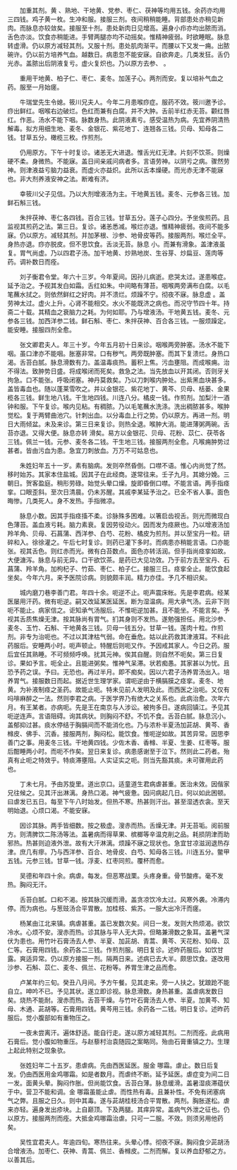 <!-- { "loadSidebar": true } -->
　　加重其剂。黄 、熟地、干地黄、党参、枣仁、茯神等均用五钱。余药亦均用三四钱。鸡子黄一枚。生冲和服。接服三剂。夜间稍稍能睡。背部患处亦稍见新肉。而脉息亦较敛矣。接服至十剂。患处新肉日见增高。遍身小疖亦均出脓而消。舌色亦淡。饮食亦稍能进。手臂两腿亦均不动摇矣。惟精神疲弱。时欲睡眠。脉息转虚滑。仍以原方减轻其剂。又服十剂。患处肌肉渐平。而腰以下又发一痈。出脓碗许。仍以前方培养气血。越数日。病患忽不能安寐。自欲奔走。几类发狂。舌仍光赤。盖脓出后阴液复亏。虚火复炽也。乃以原方去参、 。

　　重用干地黄、柏子仁、枣仁、麦冬。加莲子心。两剂而安。复以培补气血之药。服至一月始瘥。

　　牛瑞堂先生令媳。筱川兄夫人。今年二月患喉痧症。服药不效。筱川邀予诊。痧出鲜红。咽喉右边破烂。色红而兼有白腐。并不大肿。舌前半红赤无苔。颧红唇红。作恶。汤水不能下咽。脉数身热。此阴液素亏。感受温热为病。先宜养阴清热解毒。拟方用细生地、麦冬、金银花、紫花地丁、连翘各三钱。贝母、知母各二钱。甘草五分。橄榄三枚。作煎剂。

　　仍用原方。下午十时复诊。诸恙无大进退。惟舌光红无津。片刻不饮茶。则燥硬不柔。身微热。不能寐。盖日间亲戚问病者多。言语劳神。以阴亏之病。骤然劳神。则津液益亏脑力益衰。而虚火亦益炽。此所以舌本燥硬。而光赤无津不能寐也。非大剂养液安神之法。断难有济。

　　幸筱川父子见信。乃以大剂增液汤为主。干地黄五钱。麦冬、元参各三钱。加鲜石斛三钱。

　　朱拌茯神、枣仁各四钱。百合三钱。甘草五分。莲子心四分。予坐俟煎药。且监视其煎药之法。第三日。复诊。诸恙悉减。喉烂亦退。惟精神疲弱。夜间不能多寐。仍以原方。减轻其剂。并加茅根、沙参、地骨皮等药。接服两剂。喉烂全平。身热亦退。痧亦脱皮。但不思饮食。舌淡无苔。脉息 小。而兼有滑象。盖津液虽复。胃气尚虚。乃以四君子汤。加干地黄、炒熟地炭、生谷芽、炒扁豆、莲肉等药。调补数日而痊。

　　刘子衡君令堂。年六十三岁。今年夏间。因孙儿病逝。悲哭太过。遂患喉症。延予治之。予视其发白如霜。舌红如朱。中间略有薄苔。咽喉两旁满布白腐。以毛笔蘸水拭之。则依然鲜红之好肉。并不溃烂。烦躁不宁。彻夜不寐。脉息虚 。盖劳神太过。虚火上升。心肾不能相交。水火不能既济之病也。而况守节四十年。持斋二十载。其精血之衰脑力之耗。为何如耶。乃与增液汤。干地黄五钱。麦冬、元参各三钱。加西洋参二钱。鲜石斛、枣仁、朱拌茯神、百合各三钱。一服烦躁定。能安睡。接服四剂全愈。

　　张文卿君夫人。年三十岁。今年五月初十日来诊。咽喉两旁肿塞。汤水不能下咽。虽口津亦不能咽。胀塞非常。口有秽气。两旁既肿塞。而其下复溃烂。身热口渴。舌苔白腻。脉息滑数有力。盖温毒痰热。蓄积上焦。污血壅阻。而成喉痈。治不得法。致肿势日盛。将成喉闭而死矣。救急之法。当先放血以开其闭。否则牙关拘急。口不能张。呼吸闭塞。神丹莫救矣。乃以刀刺喉内肿处。出紫黑血块甚多。盖皆毒血也。随以蓬莱雪吹之。并以金银花、紫花地丁、黄芩、贝母、栝蒌、金果榄各三钱。鲜生地八钱。干生地四钱。川连八分。橘皮一钱。作煎剂。加梨汁一酒钟和服。下午复诊。喉内见粘。有稠脓。乃以毛笔蘸水洗涤。洗出稠脓甚多。喉肿觉松。复于两臂曲池穴。针刺出血。以分毒血上行之势。仍以原方。再进一剂。明日大雨倾盆。未及来诊。第三日来复诊。则热全退。喉肿大消。能进薄粥两碗。舌苔亦退。又得大便。脉息亦转 滑矣。易方以金银花、贝母、花粉、苡仁、茯苓各三钱。佩兰一钱。元参、麦冬各二钱。干生地三钱。接服两剂全愈。凡喉痈肿势过甚者。皆由污血为患。急宜刀刺放血。万万不可姑息也。

　　朱姓妇年五十一岁。素有脑病。发则卒然昏倒。口噤不语。惟心内尚觉了然。移时始苏。其家本住盐城。因其子在此经商。遂常往来。壬子九月。其媳分娩。三朝日。贺客盈庭。稍形劳碌。始觉头晕口燥。旋即昏倒口噤。不能言语。两手指痉挛。口眼歪斜。至次日清晨。仍未苏醒。其戚李某延予治之。已全不省人事。面色晦惨。几类死人。身不发热。手指微凉。

　　脉息小数。因其手指痉搐不柔。诊脉殊多困难。以箸启齿视舌。则光而微现白色薄苔。盖血液亏耗。脑力素衰。复因劳役动火。因而发为痉厥也。乃以增液汤加羚羊角、贝母、石菖蒲、西洋参、白芍、花粉、橘皮为煎剂。并以至宝丹一粒。研碎和入。徐徐灌之。午后七时复诊。则药已灌下多时。而病患亦稍能言语。口亦能张。视其舌色。则红赤而光。微有白苔数点。面色亦转活润。但手指尚痉挛如故。大便溏泻。脉息与前无异。口干欲饮茶。是药已大见功效。乃于前方去至宝丹、石菖蒲、羚羊角。加枸杞子、竹茹、枣仁、柏子仁。接服三日。痉挛全止。能饮食起坐矣。今年六月。来予医院诊病。则貌颇丰润。精力亦佳。予几不相识矣。

　　城内磨刀巷李善门君。年四十余。呃逆不止。呃声震床帐。先是李君病。经某医屡用汗药。微有呃逆。嗣又改延某医延医。断为湿温病。用大承气汤。云非下则呃不能止。病家信之。讵知承气汤服后。不惟呃逆加甚。且不能坐。不能言矣。予视其舌质焦燥无津。按其脉尚有胃气。扪其身则不发热。遂勉强担任。用北沙参、麦冬、玉竹、石斛、干地黄各三钱。贝母一钱五分。甘草一钱。莲肉十粒。作煎剂。非专为治呃也。不过以其津枯气弱。命在垂危。姑以此药救其津液耳。不料此药服后。安睡两小时。呃声顿止。特醒后则呃又作。予因戒其家人。今日之药。服后宜任其熟睡。不可频频呼唤。扰其元神。俟其自醒。则自然不呃矣。第三日复诊。果如予言。呃全止。且能进粥矣。惟神气呆滞。状若痴愚。其家甚以为忧。且恐予药之误。予曰。无恐也。再过半月。即不痴矣。因以六君子汤养胃汤出入。培养胃气。接服数日而起。据近世生理学家。谓呃逆由于横膈膜之痉挛。麦冬、地黄。为补液制痉之圣药。故能止呃。特未见前人发明及此。而西医之治呃。又仅有吗啡麻醉之一法。然则李君之病。于医学界乃有绝大之关系也。此病治愈。次年六月。有王某者。亦病呃。先是王在南京与人涉讼。被拘多日。遂病回镇江。予见其呃逆连声。言语阻碍。询其病状。则胸闷不舒。不饥不食。舌苔白腻。脉息沉小。盖郁抑过甚。痰水停结于胸膈间而不能消化也。乃与浓朴半夏汤加茈胡、黄芩、香橼皮、佛手、沉香。接服两剂，胸闷松。能饮食。惟呃逆如故。其苦异常。因思李善门之事。用麦冬三钱。干地黄四钱。少佐木香、香橼、半夏、生姜、红枣等。服后酣睡两小时。而呃不作矣。翌日来复诊。病患感谢至于泣下。然则此二药者。殆真有止呃之特效乎。特痰滞壅阻。人实证实之呃。则当先豁其痰。未可骤用此药也。

　　丁未七月。予由苏旋里。道出京口。适童道生君病虐甚重。医治未效。因偕家兄往候之。见其汗出淋漓。身热口渴。神气疲惫。因问病起几日。何以如此困顿。曰虐发已五日。每至下午八时始发。但热不寒。热甚则汗出。甚至湿透衣衾。至天明始退。心烦口渴。不能安寐。

　　因诊其脉。两手皆细数。按之极虚。溲赤而热。舌燥无津。并无苔垢。阅前服方。则清脾饮二陈汤等法。盖暑病而得草果、槟榔等辛温克削之品。耗损阴津而助邪热。热甚则迫液外泄。故有大汗淋漓。烦躁不寐之现状也。急宜甘凉滋润退热存津。庶几有瘳。乃与西洋参、百合、地骨皮、白芍、知母各三钱。川连五分。鳖甲五钱。元参三钱。甘草一钱。浮麦、红枣同煎。覆杯而愈。

　　吴德和年四十余。病虐。每发。但恶寒战栗。头疼身重。骨节酸疼。毫不发热。胸闷无汗。

　　舌苔白腻。口和不渴。按其脉沉缓而滑。盖贪凉饮冷太过。风寒外袭。冷滞内停。而为病也。与葱豉汤合平胃散。加桂枝、紫苏。一服大出冷汗而瘥。

　　杨某由江北来镇。病虐甚重。盖已发数次矣。间日一发。发则大热烦渴。欲饮冷水。心烦不安。溲赤而热。诊其脉与平人无大异。但略兼滑数之象耳。盖暑气深伏为患也。用竹叶石膏汤去人参、半夏、加茈胡、青蒿、黄芩、天花粉、知母、苡仁等。石膏用四钱。余药各二三钱。作煎剂服。明日复诊。述昨药服后。如饮甘露。爽适异常。仍以原方接服一剂。隔两日来。述病已去大半。颇思饮食。遂改用沙参、石斛、苡仁、麦冬、佩兰、花粉等。养胃生津之品而愈。

　　卢某年约三旬。癸丑八月间。予方午餐。见其走来。旁一人扶之。犹踉跄不能自立。呻吟不已。予见其状。遂立即诊视。脉息滑数。身热甚重。盖虐病发数日矣。烧热不能耐。溲赤而热。舌苔干燥。与竹叶石膏汤去人参、半夏。加黄芩、知母、木通、茈胡等。石膏用四钱。黄芩用三钱。余药各一二钱。明日复诊。述昨药服后。觉小腹部如有重物压之。

　　一夜未尝离汗。遍体舒适。能自行走。遂以原方减轻其剂。二剂而痊。此病用石膏后。觉小腹如物重压。与赵藜村治袁随园之案略同。殆由石膏重镇之力。生理上起此特别之现象欤。

　　张姓妇年二十五岁。患虐病。先由西医延医。服金 哪霜。虐止。数日后复发。仍由西医用金鸡哪霜。如是者数月。而虐终不断。延予延医。虐症变为间二日一发。面黄头晕。胸闷作胀。但尚能饮食。舌苔白薄。脉息缓滑。盖暑湿痰滞蕴伏于中。营卫不能和调。金 哪霜虽能止虐。而性热有毒。且兼补性。不免有闭塞病气之弊。且服之日久。则中其毒。遂与茈胡桂枝汤合平胃散。两剂。胸胀遂松。虐来亦轻。遍身发出疹块。上自巅顶。下及两腿。其痒异常。盖病气外泄之征也。仍以原方。接服两剂而痊。大抵金鸡哪霜治虐。只可一二服。不效。则须另用他药矣。

　　吴性宜君夫人。年逾四旬。寒热往来。头晕心悸。彻夜不寐。胸闷食少茈胡汤合增液汤。加枣仁、茯神、青蒿、佩兰、香橼皮。二剂而解。复以养血舒郁之方。以善其后。

